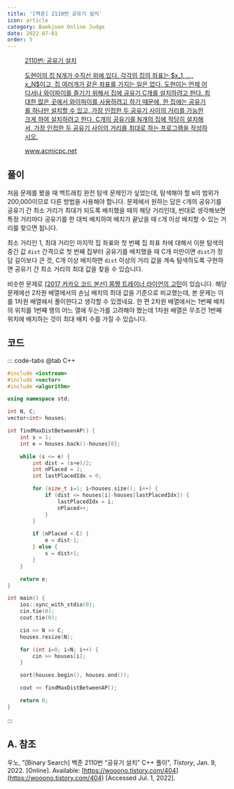 ```yaml
---
title: '[백준] 2110번 공유기 설치'
icon: article
category: Baekjoon Online Judge
date: 2022-07-01
order: 5
---
```


<figure class="opengraph"><a href="https://www.acmicpc.net/problem/2110" data-source-url="https://www.acmicpc.net/problem/2110">
<div class="og-image" style="background-image: url('https://drive.google.com/uc?export=view&id=1nCax5mgwtYA82T46I_ntU1afsBBNkrLr');"></div>
<div class="og-text">
<p class="og-title">2110번: 공유기 설치</p>
<p class="og-desc">도현이의 집 N개가 수직선 위에 있다. 각각의 집의 좌표는 $x_1, ..., x_N$이고, 집 여러개가 같은 좌표를 가지는 일은 없다.
도현이는 언제 어디서나 와이파이를 즐기기 위해서 집에 공유기 C개를 설치하려고 한다. 최대한 많은 곳에서 와이파이를 사용하려고 하기 때문에, 한 집에는 공유기를 하나만 설치할 수 있고, 가장 인접한 두 공유기 사이의 거리를 가능한 크게 하여 설치하려고 한다.
C개의 공유기를 N개의 집에 적당히 설치해서, 가장 인접한 두 공유기 사이의 거리를 최대로 하는 프로그램을 작성하시오.</p>
<p class="og-host">www.acmicpc.net</p></div></a></figure>

## 풀이
처음 문제를 봤을 때 백트래킹 완전 탐색 문제인가 싶었는데, 탐색해야 할 `N`의 범위가 200,000이므로 다른 방법을 사용해야 합니다. 문제에서 원하는 답은 `C`개의 공유기를 공유기 간 최소 거리가 최대가 되도록 배치했을 때의 해당 거리인데, 반대로 생각해보면 특정 거리마다 공유기를 한 대씩 배치하여 배치가 끝났을 때 `C`개 이상 배치할 수 있는 거리를 찾으면 됩니다.

최소 거리인 1, 최대 거리인 마지막 집 좌표와 첫 번째 집 좌표 차에 대해서 이분 탐색의 중간 값 `dist` 간격으로 첫 번째 집부터 공유기를 배치했을 때 C개 미만이면 `dist`가 정답 길이보다 큰 것, C개 이상 배치하면 `dist` 이상의 거리 값을 계속 탐색하도록 구현하면 공유기 간 최소 거리의 최대 값을 찾을 수 있습니다.

비슷한 문제로 [[2017 카카오 코드 본선] 몸짱 트레이너 라이언의 고민]({{site.url}}/algorithm/programmers/2017-kakao-code-final/1838-cpp/)이 있습니다. 해당 문제에선 2차원 배열에서의 손님 배치의 최대 값을 기준으로 비교했는데, 본 문제는 이를 1차원 배열에서 풀이한다고 생각할 수 있겠네요. 한 편 2차원 배열에서는 1번째 배치의 위치를 1번째 행의 어느 열에 두는가를 고려해야 했는데 1차원 배열은 무조건 1번째 위치에 배치하는 것이 최대 배치 수를 가질 수 있습니다.

## 코드
::: code-tabs
@tab C++
```cpp
#include <iostream>
#include <vector>
#include <algorithm>

using namespace std;

int N, C;
vector<int> houses;

int findMaxDistBetweenAP() {
    int s = 1;
    int e = houses.back()-houses[0];

    while (s <= e) {
        int dist = (s+e)/2;
        int nPlaced = 1;
        int lastPlacedIdx = 0;

        for (size_t i=1; i<houses.size(); i++) {
            if (dist <= houses[i]-houses[lastPlacedIdx]) {
                lastPlacedIdx = i;
                nPlaced++;
            }
        }

        if (nPlaced < C) {
            e = dist-1;
        } else {
            s = dist+1;
        }
    }

    return e;
}

int main() {
    ios::sync_with_stdio(0);
    cin.tie(0);
    cout.tie(0);

    cin >> N >> C;
    houses.resize(N);

    for (int i=0; i<N; i++) {
        cin >> houses[i];
    }

    sort(houses.begin(), houses.end());

    cout << findMaxDistBetweenAP();

    return 0;
}
```
:::

## A. 참조
우노, "[Binary Search] 백준 2110번 “공유기 설치” C++ 풀이", *Tistory*, Jan. 9, 2022. [Online]. Available: [https://wooono.tistory.com/404](https://wooono.tistory.com/404) [Accessed Jul. 1, 2022].
